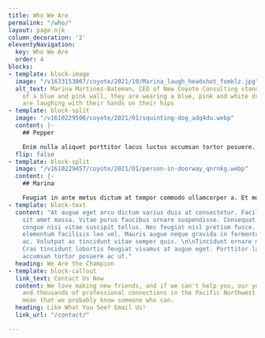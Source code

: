 ```yaml
---
title: Who We Are
permalink: "/who/"
layout: page.njk
column_decoration: '2'
eleventyNavigation:
  key: Who We Are
  order: 4
blocks:
- template: block-image
  image: "/v1633153067/coyote/2021/10/Marina_laugh_headshot_fomklz.jpg"
  alt_text: Marina Martinez-Bateman, CEO of New Coyote Consulting stands in front
    of a blue and pink wall, they are wearing a blue, pink and white dress and they
    are laughing with their hands on their hips
- template: block-split
  image: "/v1610229506/coyote/2021/01/squinting-dog_adq4du.webp"
  content: |-
    ## Pepper

    Enim nulla aliquet porttitor lacus luctus accumsan tortor posuere. Tristique risus nec feugiat in fermentum posuere urna. Vitae auctor eu augue ut lectus arcu bibendum. A diam sollicitudin tempor id. Egestas quis ipsum suspendisse ultrices gravida. Ut lectus arcu bibendum at varius vel pharetra. Lectus arcu bibendum at varius vel pharetra vel turpis. Lacus vestibulum sed arcu non odio euismod lacinia. Et sollicitudin ac orci phasellus egestas tellus rutrum.
  flip: false
- template: block-split
  image: "/v1610229457/coyote/2021/01/person-in-doorway_qnrnkg.webp"
  content: |-
    ## Marina

    Feugiat in ante metus dictum at tempor commodo ullamcorper a. Et molestie ac feugiat sed lectus vestibulum mattis. Consectetur lorem donec massa sapien faucibus et. Eget arcu dictum varius duis at. Velit ut tortor pretium viverra.
- template: block-text
  content: "At augue eget arcu dictum varius duis at consectetur. Facilisis mauris
    sit amet massa. Vitae purus faucibus ornare suspendisse. Consequat mauris nunc
    congue nisi vitae suscipit tellus. Nec feugiat nisl pretium fusce. Enim praesent
    elementum facilisis leo vel. Mauris augue neque gravida in fermentum et sollicitudin
    ac. Volutpat ac tincidunt vitae semper quis. \n\nTincidunt ornare massa eget egestas.
    Cras tincidunt lobortis feugiat vivamus at augue eget. Porttitor lacus luctus
    accumsan tortor posuere ac ut."
  heading: We Are the Champion
- template: block-callout
  link_text: Contact Us Now
  content: We love making new friends, and if we can't help you, our years of experience
    and thousands of professional connections in the Pacific Northwest and world-wide
    mean that we probably know someone who can.
  heading: Like What You See? Email Us!
  link_url: "/contact/"

---
```

